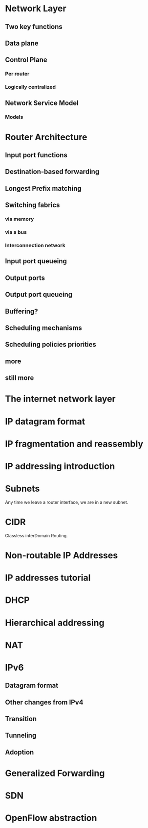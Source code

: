 # Network Layer

## Two key functions

## Data plane

## Control Plane

### Per router

### Logically centralized

## Network Service Model

### Models

# Router Architecture

## Input port functions

## Destination-based forwarding

## Longest Prefix matching

## Switching fabrics

### via memory

### via a bus

### Interconnection network

## Input port queueing

## Output ports

## Output port queueing

## Buffering?

## Scheduling mechanisms

## Scheduling policies priorities

## more

## still more

# The internet network layer

# IP datagram format

# IP fragmentation and reassembly

# IP addressing introduction

# Subnets
Any time we leave a router interface, we are in a new subnet. 
# CIDR
Classless interDomain Routing. 
# Non-routable IP Addresses

# IP addresses tutorial

# DHCP 

# Hierarchical addressing

# NAT

# IPv6

## Datagram format

## Other changes from IPv4

## Transition

## Tunneling

## Adoption

# Generalized Forwarding 

# SDN

# OpenFlow abstraction

# 